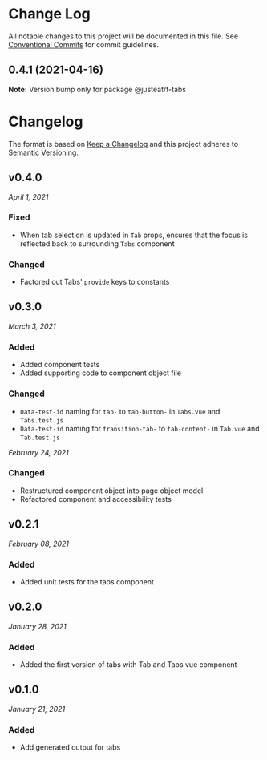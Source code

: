# Change Log

All notable changes to this project will be documented in this file.
See [Conventional Commits](https://conventionalcommits.org) for commit guidelines.

## 0.4.1 (2021-04-16)

**Note:** Version bump only for package @justeat/f-tabs





# Changelog

The format is based on [Keep a Changelog](http://keepachangelog.com/en/1.0.0/)
and this project adheres to [Semantic Versioning](http://semver.org/spec/v2.0.0.html).


v0.4.0
------------------------------
*April 1, 2021*

### Fixed
- When tab selection is updated in `Tab` props, ensures that the focus is reflected back
  to surrounding `Tabs` component

### Changed
- Factored out Tabs' `provide` keys to constants


v0.3.0
------------------------------
*March 3, 2021*

### Added
- Added component tests
- Added supporting code to component object file

### Changed
- `Data-test-id` naming for `tab-` to `tab-button-` in `Tabs.vue` and `Tabs.test.js`
- `Data-test-id` naming for `transition-tab-` to `tab-content-` in `Tab.vue` and `Tab.test.js`

*February 24, 2021*

### Changed
- Restructured component object into page object model
- Refactored component and accessibility tests


v0.2.1
------------------------------
*February 08, 2021*

### Added
- Added unit tests for the tabs component


v0.2.0
------------------------------
*January 28, 2021*

### Added
- Added the first version of tabs with Tab and Tabs vue component


v0.1.0
------------------------------
*January 21, 2021*

### Added
- Add generated output for tabs
